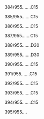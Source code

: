 384/955.......C15 


385/955.......C15 


386/955.......C15 


387/955.......C15 


388/955.......D30 


389/955.......D30 


390/955.......C15 


391/955.......C15 


392/955.......C15 


393/955.......C15 


394/955.......C15 


395/955.... 

